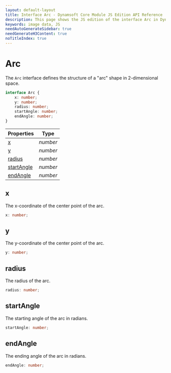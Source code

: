 ```yaml
---
layout: default-layout
title: Interface Arc - Dynamsoft Core Module JS Edition API Reference
description: This page shows the JS edition of the interface Arc in Dynamsoft Core Module.
keywords: image data, JS
needAutoGenerateSidebar: true
needGenerateH3Content: true
noTitleIndex: true
---
```


# Arc

The `Arc` interface defines the structure of a "arc" shape in 2-dimensional space.

```typescript
interface Arc {
    x: number;
    y: number;
    radius: number;
    startAngle: number;
    endAngle: number;
} 
```

| Properties                  | Type     |
| --------------------------- | -------- |
| [x](#x)                   | *number* |
| [y](#y)                   | *number* |
| [radius](#radius)         | *number* |
| [startAngle](#startangle) | *number* |
| [endAngle](#endangle)     | *number* |

## x

The x-coordinate of the center point of the arc.

```typescript
x: number;
```

## y

The y-coordinate of the center point of the arc.

```typescript
y: number;
```

## radius

The radius of the arc.

```typescript
radius: number;
```

## startAngle

The starting angle of the arc in radians.

```typescript
startAngle: number;
```

## endAngle

The ending angle of the arc in radians.

```typescript
endAngle: number;
```
